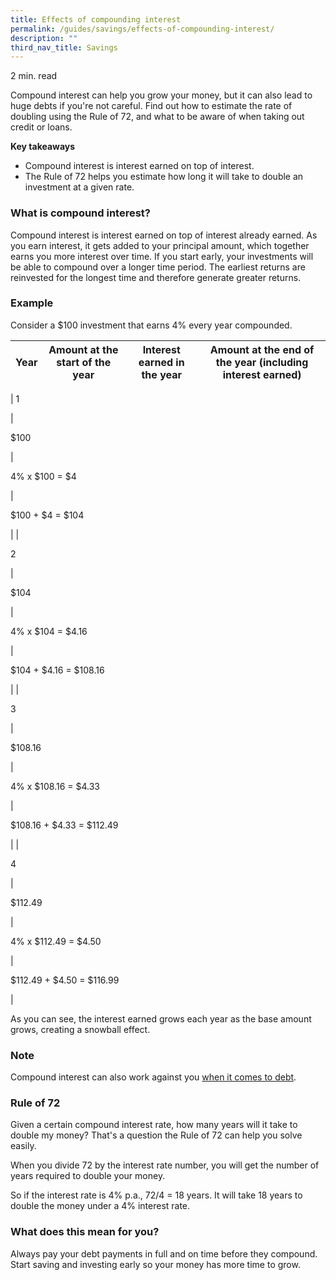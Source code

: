```yaml
---
title: Effects of compounding interest
permalink: /guides/savings/effects-of-compounding-interest/
description: ""
third_nav_title: Savings
---
```

2 min. read

Compound interest can help you grow your money, but it can also lead to huge debts if you're not careful. Find out how to estimate the rate of doubling using the Rule of 72, and what to be aware of when taking out credit or loans.

**Key takeaways**

*   Compound interest is interest earned on top of interest.
*   The Rule of 72 helps you estimate how long it will take to double an investment at a given rate.

### What is compound interest?

Compound interest is interest earned on top of interest already earned. As you earn interest, it gets added to your principal amount, which together earns you more interest over time. If you start early, your investments will be able to compound over a longer time period. The earliest returns are reinvested for the longest time and therefore generate greater returns.

### Example

Consider a $100 investment that earns 4% every year compounded.

| Year | Amount at the start of the year | Interest earned in the year | Amount at the end of the year (including interest earned) |
| --- | --- | --- | --- |
| 
1

 | 

$100

 | 

4% x $100 = $4

 | 

$100 + $4 = $104

 |
| 

2

 | 

$104

 | 

4% x $104 = $4.16

 | 

$104 + $4.16 = $108.16

 |
| 

3

 | 

$108.16

 | 

4% x $108.16 = $4.33

 | 

$108.16 + $4.33 = $112.49

 |
| 

4

 | 

$112.49

 | 

4% x $112.49 = $4.50

 | 

$112.49 + $4.50 = $116.99

 |

As you can see, the interest earned grows each year as the base amount grows, creating a snowball effect.

### Note

Compound interest can also work against you [when it comes to debt](/guides/loans-and-credit/understanding-credit-card-interest-and-charges).

### Rule of 72

Given a certain compound interest rate, how many years will it take to double my money? That's a question the Rule of 72 can help you solve easily.

When you divide 72 by the interest rate number, you will get the number of years required to double your money.

So if the interest rate is 4% p.a., 72/4 = 18 years. It will take 18 years to double the money under a 4% interest rate.

### What does this mean for you?

Always pay your debt payments in full and on time before they compound. Start saving and investing early so your money has more time to grow.